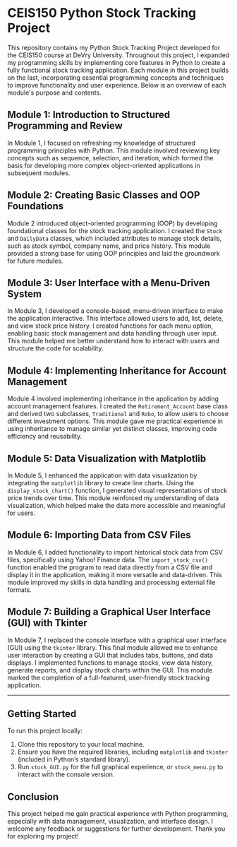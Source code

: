 # CEIS150 Python Stock Tracking Project

This repository contains my Python Stock Tracking Project developed for the CEIS150 course at DeVry University. Throughout this project, I expanded my programming skills by implementing core features in Python to create a fully functional stock tracking application. Each module in this project builds on the last, incorporating essential programming concepts and techniques to improve functionality and user experience. Below is an overview of each module's purpose and contents.

## Module 1: Introduction to Structured Programming and Review
In Module 1, I focused on refreshing my knowledge of structured programming principles with Python. This module involved reviewing key concepts such as sequence, selection, and iteration, which formed the basis for developing more complex object-oriented applications in subsequent modules.

## Module 2: Creating Basic Classes and OOP Foundations
Module 2 introduced object-oriented programming (OOP) by developing foundational classes for the stock tracking application. I created the `Stock` and `DailyData` classes, which included attributes to manage stock details, such as stock symbol, company name, and price history. This module provided a strong base for using OOP principles and laid the groundwork for future modules.

## Module 3: User Interface with a Menu-Driven System
In Module 3, I developed a console-based, menu-driven interface to make the application interactive. This interface allowed users to add, list, delete, and view stock price history. I created functions for each menu option, enabling basic stock management and data handling through user input. This module helped me better understand how to interact with users and structure the code for scalability.

## Module 4: Implementing Inheritance for Account Management
Module 4 involved implementing inheritance in the application by adding account management features. I created the `Retirement_Account` base class and derived two subclasses, `Traditional` and `Robo`, to allow users to choose different investment options. This module gave me practical experience in using inheritance to manage similar yet distinct classes, improving code efficiency and reusability.

## Module 5: Data Visualization with Matplotlib
In Module 5, I enhanced the application with data visualization by integrating the `matplotlib` library to create line charts. Using the `display_stock_chart()` function, I generated visual representations of stock price trends over time. This module reinforced my understanding of data visualization, which helped make the data more accessible and meaningful for users.

## Module 6: Importing Data from CSV Files
In Module 6, I added functionality to import historical stock data from CSV files, specifically using Yahoo! Finance data. The `import_stock_csv()` function enabled the program to read data directly from a CSV file and display it in the application, making it more versatile and data-driven. This module improved my skills in data handling and processing external file formats.

## Module 7: Building a Graphical User Interface (GUI) with Tkinter
In Module 7, I replaced the console interface with a graphical user interface (GUI) using the `tkinter` library. This final module allowed me to enhance user interaction by creating a GUI that includes tabs, buttons, and data displays. I implemented functions to manage stocks, view data history, generate reports, and display stock charts within the GUI. This module marked the completion of a full-featured, user-friendly stock tracking application.

---

## Getting Started
To run this project locally:
1. Clone this repository to your local machine.
2. Ensure you have the required libraries, including `matplotlib` and `tkinter` (included in Python’s standard library).
3. Run `stock_GUI.py` for the full graphical experience, or `stock_menu.py` to interact with the console version.

## Conclusion
This project helped me gain practical experience with Python programming, especially with data management, visualization, and interface design. I welcome any feedback or suggestions for further development. Thank you for exploring my project!

